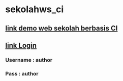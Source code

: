 # sekolahws_ci

## [link demo web sekolah berbasis CI](https://walisongojkt.000webhostapp.com/)

## [link Login](https://walisongojkt.000webhostapp.com/letmein)
### Username : author
### Pass : author
